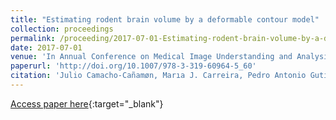 ```yaml
---
title: "Estimating rodent brain volume by a deformable contour model"
collection: proceedings
permalink: /proceeding/2017-07-01-Estimating-rodent-brain-volume-by-a-deformable-contour-model
date: 2017-07-01
venue: 'In Annual Conference on Medical Image Understanding and Analysis ( MIUA 2017)'
paperurl: 'http://doi.org/10.1007/978-3-319-60964-5_60'
citation: 'Julio Camacho-Cañamøn, Marıa J. Carreira, Pedro Antonio Gutirrez, Ramøn Iglesias-Rey, &quot;Estimating rodent brain volume by a deformable contour model.&quot; In Annual Conference on Medical Image Understanding and Analysis ( MIUA 2017), Communications in Computer and Information Science (CCIS), Vol. 723, 2017, Edinburgh, United Kingdom, pp.686-697.'
---
```

[Access paper here](http://doi.org/10.1007/978-3-319-60964-5_60){:target="_blank"}
